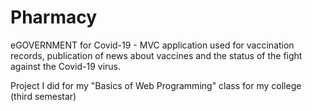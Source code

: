 # Pharmacy
eGOVERNMENT for Covid-19 - MVC application used for vaccination records, publication of news about vaccines and the status of the fight against the Covid-19 virus.

Project I did for my "Basics of Web Programming" class for my college (third semestar)

